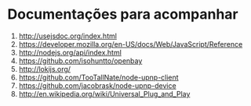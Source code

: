 Documentações para acompanhar
===

1. http://usejsdoc.org/index.html
2. https://developer.mozilla.org/en-US/docs/Web/JavaScript/Reference
3. http://nodejs.org/api/index.html
4. https://github.com/isohuntto/openbay
5. http://lokijs.org/
6. https://github.com/TooTallNate/node-upnp-client
7. https://github.com/jacobrask/node-upnp-device
8. http://en.wikipedia.org/wiki/Universal_Plug_and_Play